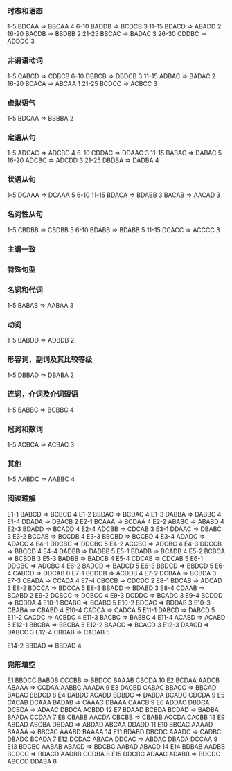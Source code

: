 ### 时态和语态

1-5 BDCAA => BBCAA 4
6-10 BADDB => BCDCB 3
11-15 BDACD => ABADD 2
16-20 BACDB => BBDBB 2
21-25 BBCAC => BADAC 3
26-30 CDDBC => ADDDC 3

### 非谓语动词

1-5 CABCD => CDBCB
6-10 DBBCB => DBDCB 3
11-15 ADBAC => BADAC 2
16-20 BCACA => ABCAA 1
21-25 BCDCC => ACBCC 3

### 虚拟语气

1-5 BDCAA => BBBBA 2

### 定语从句

1-5 ADCAC => ADCBC 4
6-10 CDDAC => DDAAC 3
11-15 BABAC => DABAC 5
16-20 ADCBC => ADCDD 3
21-25 DBDBA => DADBA 4

### 状语从句

1-5 DCAAA => DCAAA 5
6-10
11-15 BDACA => BDABB 3 BACAB => AACAD 3

### 名词性从句

1-5 CBDBB => CBDBB 5
6-10 BDABB => BDABB 5
11-15 DCACC => ACCCC 3

### 主谓一致

### 特殊句型

### 名词和代词

1-5 BABAB => AABAA 3

### 动词

1-5 BABDD => ADBDB 2

### 形容词，副词及其比较等级

1-5 DBBAD => DBABA 2

### 连词，介词及介词短语

1-5 BABBC => BCBBC 4

### 冠词和数词

1-5 ACBCA => ACBAC 3

### 其他

1-5 AABDC => AABBC 4

### 阅读理解

E1-1 BABCD => BCBCD 4
E1-2 BBDAC => BCDAC 4
E1-3 DABBA => DABBC 4
E1-4 DDADA => DBACB 2
E2-1 BCAAA => BCDAA 4
E2-2 ABABC => ABABD 4
E2-3 BDADD => BCADD 4
E2-4 ADCBB => CDCAB 3
E3-1 DDAAC => DBABC 3
E3-2 BCCAB => BCCDB 4
E3-3 BBCBD => BCCBD 4
E3-4 ADADC => ADACC 4
E4-1 DDCBC => DDCBC 5
E4-2 ACCBC => ADCBC 4
E4-3 DDCCB => BBCCD 4
E4-4 DADBB => DADBB 5
E5-1 BDADB => BCADB 4
E5-2 BCBCA => BCBDB 3
E5-3 BADBB => BADCB 4
E5-4 CDCAB => CDCAB 5
E6-1 DDCBC => ADCBC 4
E6-2 BADCD => BADCD 5
E6-3 BBDCD => BBDCD 5
E6-4 CABCD => DDCAB 0
E7-1 BCDDB => ACDDB 4
E7-2 DCBAA => BCBDA 3
E7-3 CBADA => CCADA 4
E7-4 CBCCB => CDCDC 2
E8-1 BDCAB => ADCAD 3
E8-2 BDCCA => BDCCA 5
E8-3 BBADD => BDABD 3
E8-4 CDAAB => BDABD 2
E9-2 DCBCC => DCBCC 4
E9-3 DCDDC => BCADC 3
E9-4 BCDDD => BCDDA 4
E10-1 BCABC => BCABC 5
E10-2 BDCAC => BDDAB 3
E10-3 CBABA => CBABD 4
E10-4 CADCA => CADCA 5
E11-1 DABCD => DABCD 5
E11-2 CACDC => ACBDC 4
E11-3 BACBC => BABBC 4
E11-4 ACABD => ACABD 5
E12-1 BBCBA => BBCBA 5
E12-2 BAACC => BCACD 3
E12-3 DAACD => DABCC 3
E12-4 CBDAB => CADAB 5

E14-2 BBDAD => BBDAD 4

### 完形填空

E1 BBDCC BABDB CCCBB => BBDCC BAAAB CBCDA 10
E2 BCDAA AADCB ABAAA => CCDAA AABBC AAADA 9
E3 DACBD CABAC BBACC => BBCAD BADAC BBDCD 8
E4 DABDC ACADD BDBDC => DABDA BCADC CDCDA 9
E5 CACAB DCAAA BADAB => CAAAC DBAAA CAACB 9
E6 ADDAC DBDCA DCBDA => ADAAC DBDCA ACBDD 12
E7 BDAAD BCBDA BCDAD => BADBA BAADA CCDAA 7
E8 CBABB AACDA CBCBB => CBABB ACCDA CACBB 13
E9 ABDAD ABCBA DBDAD => ABDAD ABCAA DDADD 11
E10 BBCAC AAAAD BAAAA => BBCAC AAABD BAAAA 14
E11 BDABD DBCDC AAADC => CADBC DBADC BCADA 7
E12 DCDAC ABACA DDCAC => ABDAC DBADA DCCAA 9
E13 BDCBC AABAB ABACD => BDCBC AABAD ABACD 14
E14 BDBAB AADBB BCDCC => BDACD AADBB CCDBA 8
E15 DDCBC ADAAC ADABB => BDCDC ABCCC DDABA 8
